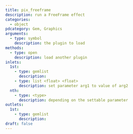```yaml
---
title: pix_freeframe
description: run a FreeFrame effect
categories:
  - object
pdcategory: Gem, Graphics
arguments:
  - type: symbol
    description: the plugin to load
methods:
  - type: open
    description: load another plugin
inlets:
  1st:
    - type: gemlist
      description:
    - type: list <float> <float>
      description: set parameter arg1 to value of arg2
  nth:
    - type: <type>
      description: depending on the settable parameter
outlets:
  1st:
    - type: gemlist
      description:
draft: false
---
```


